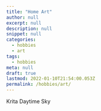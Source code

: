 ```yaml
---
title: "Home Art"
author: null
excerpt: null
description: null
snippet: null
categories:
  - hobbies
  - art
tags:
  - hobbies
meta: null
draft: true
lastmod: 2022-01-10T21:54:00.053Z
permalink: /hobbies/art/
---
```


Krita Daytime Sky 

